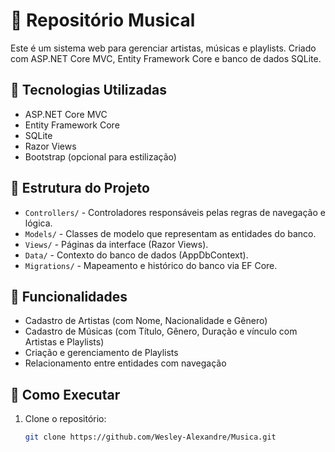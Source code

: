 # 🎵 Repositório Musical

Este é um sistema web para gerenciar artistas, músicas e playlists. Criado com ASP.NET Core MVC, Entity Framework Core e banco de dados SQLite.

## 🔧 Tecnologias Utilizadas

- ASP.NET Core MVC
- Entity Framework Core
- SQLite
- Razor Views
- Bootstrap (opcional para estilização)

## 📁 Estrutura do Projeto

- `Controllers/` - Controladores responsáveis pelas regras de navegação e lógica.
- `Models/` - Classes de modelo que representam as entidades do banco.
- `Views/` - Páginas da interface (Razor Views).
- `Data/` - Contexto do banco de dados (AppDbContext).
- `Migrations/` - Mapeamento e histórico do banco via EF Core.

## 📌 Funcionalidades

- Cadastro de Artistas (com Nome, Nacionalidade e Gênero)
- Cadastro de Músicas (com Título, Gênero, Duração e vínculo com Artistas e Playlists)
- Criação e gerenciamento de Playlists
- Relacionamento entre entidades com navegação

## 🚀 Como Executar

1. Clone o repositório:
   ```bash
   git clone https://github.com/Wesley-Alexandre/Musica.git




